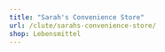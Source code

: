 ```yaml
---
title: "Sarah's Convenience Store"
url: /clute/sarahs-convenience-store/
shop: Lebensmittel
---
```


